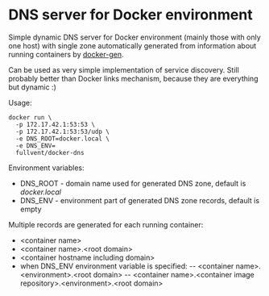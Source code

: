 # DNS server for Docker environment

Simple dynamic DNS server for Docker environment (mainly those with only one host) with single zone automatically generated from information about running containers by [docker-gen](https://github.com/jwilder/docker-gen).

Can be used as very simple implementation of service discovery. Still probably better than Docker links mechanism, because they are everything but dynamic :)

Usage:

```
docker run \
  -p 172.17.42.1:53:53 \
  -p 172.17.42.1:53:53/udp \
  -e DNS_ROOT=docker.local \
  -e DNS_ENV=
  fullvent/docker-dns
```

Environment variables:

- DNS_ROOT - domain name used for generated DNS zone, default is _docker.local_
- DNS_ENV - environment part of generated DNS zone records, default is empty

Multiple records are generated for each running container:

- \<container name\>
- \<container name\>.\<root domain\>
- \<container hostname including domain\>
- when DNS_ENV environment variable is specified:
-- \<container name\>.\<environment\>.\<root domain\>
-- \<container name\>.\<container image repository\>.\<environment\>.\<root domain\>

